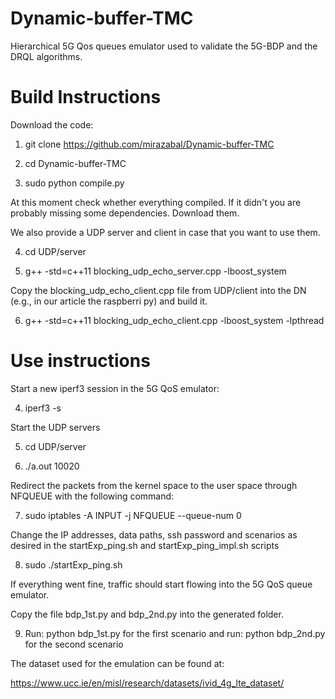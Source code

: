 # Dynamic-buffer-TMC
Hierarchical 5G Qos queues emulator used to validate the 5G-BDP and the DRQL algorithms. 

# Build Instructions

Download the code: 

1. git clone https://github.com/mirazabal/Dynamic-buffer-TMC

2. cd Dynamic-buffer-TMC

3. sudo python compile.py


At this moment check whether everything compiled. If it didn't you are probably missing some dependencies. Download them.

We also provide a UDP server and client in case that you want to use them.

4. cd UDP/server

5. g++ -std=c++11 blocking_udp_echo_server.cpp -lboost_system

Copy the blocking_udp_echo_client.cpp file from UDP/client into the DN (e.g., in our article the raspberri py) and build it.

6. g++ -std=c++11 blocking_udp_echo_client.cpp -lboost_system -lpthread

# Use instructions

Start a new iperf3 session in the 5G QoS emulator:

4. iperf3 -s

Start the UDP servers

5. cd UDP/server

6. ./a.out 10020

Redirect the packets from the kernel space to the user space through NFQUEUE with the following command:

7. sudo iptables -A INPUT -j NFQUEUE --queue-num 0

Change the IP addresses, data paths, ssh password and scenarios as desired in the startExp_ping.sh and startExp_ping_impl.sh scripts

8. sudo ./startExp_ping.sh

If everything went fine, traffic should start flowing into the 5G QoS queue emulator.

Copy the file bdp_1st.py and bdp_2nd.py into the generated folder.

9. Run: python bdp_1st.py for the first scenario and run: python bdp_2nd.py for the second scenario

The dataset used for the emulation can be found at: 

https://www.ucc.ie/en/misl/research/datasets/ivid_4g_lte_dataset/

